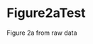# Figure2aTest
Figure 2a from raw data
<!doctype>
<script src="../vendor/d3.min.js"></script>
<script src="../vendor/d3.layout.min.js"></script>
<script src="../rickshaw.min.js"></script>

<div id="chart"></div>

<script>
var data = [ { x: 0, y: 40 }, { x: 1, y: 49 }, { x: 2, y: 17 }, { x: 3, y: 42 } ];

var graph = new Rickshaw.Graph( {
        element: document.querySelector("#chart"),
        width: 580,
        height: 250,
        series: [ {
                color: 'steelblue',
                data: data
        } ]
} );

graph.render();

</script>
